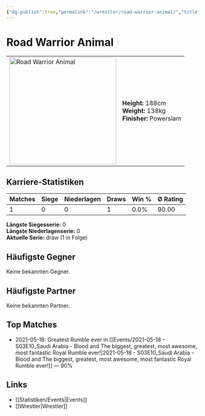 ```yaml
---
{"dg-publish":true,"permalink":"/wrestler/road-warrior-animal/","title":"Road Warrior Animal","tags":["wrestler"],"noteIcon":""}
---
```



# Road Warrior Animal

<table>
        <tr>
        <td><img src="https://github.com/CptSpaulding1980/choke-slam-wrestling/releases/download/images/Road_Warrior_Animal.png" width="280" alt="Road Warrior Animal"></td>
        <td>
        <b>Height:</b> 188cm<br>
        <b>Weight:</b> 138kg<br>
        <b>Finisher:</b> Powerslam<br>
        </td>
        </tr>
        </table>
        
## Karriere-Statistiken

| Matches | Siege | Niederlagen | Draws | Win % | Ø Rating |
|---------|-------|-------------|-------|-------|-----------|
| 1 | 0 | 0 | 1 | 0.0% | 90.00 |

**Längste Siegesserie:** 0<br>**Längste Niederlagenserie:** 0<br>**Aktuelle Serie:** draw (1 in Folge)


## Häufigste Gegner
Keine bekannten Gegner.

## Häufigste Partner
Keine bekannten Partner.

## Top Matches
- 2021-05-18: Greatest Rumble ever in [[Events/2021-05-18 - S03E10_Saudi Arabia - Blood and The biggest, greatest, most awesome, most fantastic Royal Rumble ever!\|2021-05-18 - S03E10_Saudi Arabia - Blood and The biggest, greatest, most awesome, most fantastic Royal Rumble ever!]] — 90%

## Links
- [[Statistiken/Events\|Events]]
- [[Wrestler\|Wrestler]]
